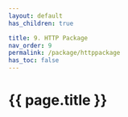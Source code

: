 ```yaml
---
layout: default
has_children: true

title: 9. HTTP Package
nav_order: 9
permalink: /package/httppackage
has_toc: false
---
```


# {{ page.title }}
